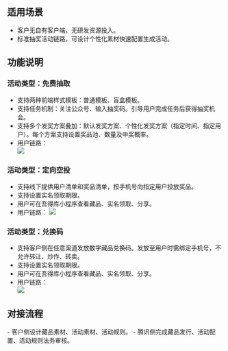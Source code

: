 ## 适用场景
- 客户无自有客户端，无研发资源投入。
- 标准抽奖活动链路，可设计个性化素材快速配置生成活动。


## 功能说明
### 活动类型：免费抽取
- 支持两种前端样式模板：普通模板、盲盒模板。
- 支持任务机制：关注公众号、输入抽奖码。引导用户完成任务后获得抽奖机会。
- 支持多个发奖方案叠加：默认发奖方案、个性化发奖方案（指定时间、指定用户）。每个方案支持设置奖品池、数量及中奖概率。
- 用户链路：    
![](https://qcloudimg.tencent-cloud.cn/raw/4cc312482230a6e7aa16986928bb3b01.png)

### 活动类型：定向空投
- 支持线下提供用户清单和奖品清单，按手机号向指定用户投放奖品。
- 支持设置实名领取期限。
- 用户可在吾得库小程序查看藏品、实名领取、分享。
- 用户链路：
![](https://qcloudimg.tencent-cloud.cn/raw/a2d1d6b594dbfa47cad161e751ce3644.jpg)       


### 活动类型：兑换码
- 支持客户侧在任意渠道发放数字藏品兑换码。发放至用户时需绑定手机号，不允许转让、炒作、转卖。
- 支持设置实名领取期限。
- 用户可在吾得库小程序查看藏品、实名领取、分享。
- 用户链路：    
![](https://qcloudimg.tencent-cloud.cn/raw/272d4c30eacc85affb3949d4e045a7d0.png)

## 对接流程
<dx-steps>
- 客户侧设计藏品素材、活动素材、活动规则。
- 腾讯侧完成藏品发行、活动配置、活动规则法务审核。
</dx-steps>

